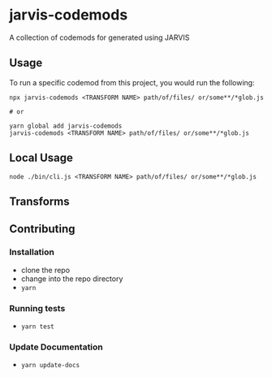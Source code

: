 
# jarvis-codemods

A collection of codemods for generated using JARVIS

## Usage

To run a specific codemod from this project, you would run the following:

```
npx jarvis-codemods <TRANSFORM NAME> path/of/files/ or/some**/*glob.js

# or

yarn global add jarvis-codemods
jarvis-codemods <TRANSFORM NAME> path/of/files/ or/some**/*glob.js
```

## Local Usage
```
node ./bin/cli.js <TRANSFORM NAME> path/of/files/ or/some**/*glob.js
```

## Transforms

<!--TRANSFORMS_START-->
<!--TRANSFORMS_END-->

## Contributing

### Installation

* clone the repo
* change into the repo directory
* `yarn`

### Running tests

* `yarn test`

### Update Documentation

* `yarn update-docs`
